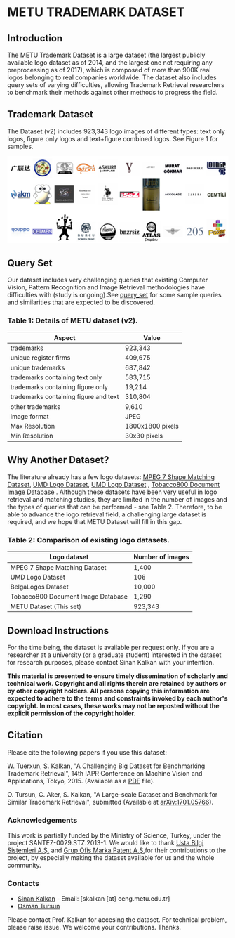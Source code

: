 # METU TRADEMARK DATASET

## Introduction

The METU Trademark Dataset is a large dataset (the largest publicly available logo dataset as of 2014, and the largest one not requiring any preprocessing as of 2017), which is composed of more than 900K real logos belonging to real companies worldwide. The dataset also includes query sets of varying difficulties, allowing Trademark Retrieval researchers to benchmark their methods against other methods to progress the field.

## Trademark Dataset

The Dataset (v2) includes 923,343 logo images of different types: text only logos, figure only logos and text+figure combined logos. See Figure 1 for samples.

![sample image](images/all_dataset.png)

## Query Set
Our dataset includes very challenging queries that existing Computer Vision, Pattern Recognition and Image Retrieval methodologies have difficulties with (study is ongoing).See [query_set](images/query_set_v2.pdf) for some sample queries and similarities that are expected to be discovered.

### Table 1: Details of METU dataset (v2).
|Aspect|Value|
|--- |--- |
|trademarks|923,343|
|unique register firms|409,675|
|unique trademarks|687,842|
|trademarks containing text only|583,715|
|trademarks containing figure only|19,214|
|trademarks containing figure and text|310,804|
|other trademarks|9,610|
|image format|JPEG|
|Max Resolution|1800x1800 pixels|
|Min Resolution|30x30 pixels|


## Why Another Dataset?

The literature already has a few logo datasets: [MPEG 7 Shape Matching Dataset](http://www.dabi.temple.edu/~shape/MPEG7/index.html), [UMD Logo Dataset](http://lampsrv02.umiacs.umd.edu/projdb/project.php?id=47), [UMD Logo Dataset](http://lampsrv02.umiacs.umd.edu/projdb/project.php?id=47) , [Tobacco800 Document Image Database](http://www.umiacs.umd.edu/~zhugy/tobacco800.html) . Although these datasets have been very useful in logo retrieval and matching studies, they are limited in the number of images and the types of queries that can be performed - see Table 2. Therefore, to be able to advance the logo retrieval field, a challenging large dataset is required, and we hope that METU Dataset will fill in this gap.

### Table 2: Comparison of existing logo datasets.

|Logo dataset|Number of images|
|--- |--- |
|MPEG 7 Shape Matching Dataset|1,400|
|UMD Logo Dataset|106|
|BelgaLogos Dataset|10,000|
|Tobacco800 Document Image Database|1,290|
|METU Dataset (This set)|923,343|


## Download Instructions

For the time being, the dataset is available per request only. If you are a researcher at a university (or a graduate student) interested in the dataset for research purposes, please contact Sinan Kalkan with your intention.

**This material is presented to ensure timely dissemination of scholarly and technical work. Copyright and all rights therein are retained by authors or by other copyright holders. All persons copying this information are expected to adhere to the terms and constraints invoked by each author's copyright. In most cases, these works may not be reposted without the explicit permission of the copyright holder.**

## Citation

Please cite the following papers if you use this dataset:  

W. Tuerxun, S. Kalkan, "A Challenging Big Dataset for Benchmarking Trademark Retrieval", 14th IAPR Conference on Machine Vision and Applications, Tokyo, 2015. (Available as a [PDF](http://ceng.metu.edu.tr/~skalkan/publications/MVA15_0154_MS.pdf) file).

O. Tursun, C. Aker, S. Kalkan, "A Large-scale Dataset and Benchmark for Similar Trademark Retrieval", submitted (Available at [arXiv:1701.05766](https://arxiv.org/abs/1701.05766)).

### Acknowledgements

This work is partially funded by the Ministry of Science, Turkey, under the project SANTEZ-0029.STZ.2013-1\. We would like to thank [Usta Bilgi Sistemleri A.Ş.](http://www.usta.com.tr/) and [Grup Ofis Marka Patent A.Ş.](http://www.grupofis.com.tr)for their contributions to the project, by especially making the dataset available for us and the whole community.  

<div id="contact">

### Contacts

*   [Sinan Kalkan](http://www.ceng.metu.edu.tr/~skalkan/) - Email: [skalkan [at] ceng.metu.edu.tr]
*   [Osman Tursun](https://neouyghur.github.io/)

Please contact Prof. Kalkan for accesing the dataset. For technical problem, please raise issue. We welcome your contributions. Thanks.
